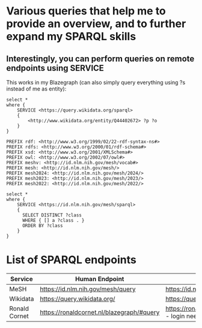 # Various queries that help me to provide an overview, and to further expand my SPARQL skills

## Interestingly, you can perform queries on remote endpoints using SERVICE
This works in my Blazegraph (can also simply query everything using ?s instead of me as entity):

```
select * 
where {
	SERVICE <https://query.wikidata.org/sparql>
    {
  		<http://www.wikidata.org/entity/Q44402672> ?p ?o 
    }
}
```

```
PREFIX rdf: <http://www.w3.org/1999/02/22-rdf-syntax-ns#>
PREFIX rdfs: <http://www.w3.org/2000/01/rdf-schema#>
PREFIX xsd: <http://www.w3.org/2001/XMLSchema#>
PREFIX owl: <http://www.w3.org/2002/07/owl#>
PREFIX meshv: <http://id.nlm.nih.gov/mesh/vocab#>
PREFIX mesh: <http://id.nlm.nih.gov/mesh/>
PREFIX mesh2024: <http://id.nlm.nih.gov/mesh/2024/>
PREFIX mesh2023: <http://id.nlm.nih.gov/mesh/2023/>
PREFIX mesh2022: <http://id.nlm.nih.gov/mesh/2022/>

select * 
where {
	SERVICE <https://id.nlm.nih.gov/mesh/sparql>
    {
      SELECT DISTINCT ?class
      WHERE { [] a ?class . }
      ORDER BY ?class
    }
}
```


# List of SPARQL endpoints
| Service | Human Endpoint | API Endpoint |
|---|---|---|
| MeSH | https://id.nlm.nih.gov/mesh/query | https://id.nlm.nih.gov/mesh/sparql |
| Wikidata | https://query.wikidata.org/ | https://query.wikidata.org/sparql |
| Ronald Cornet | https://ronaldcornet.nl/blazegraph/#query| https://ronaldcornet.nl/blazegraph/sparql - login needed, how?| 
